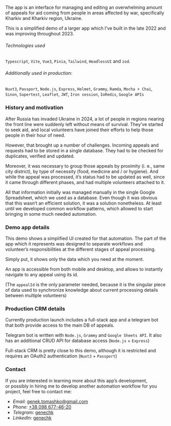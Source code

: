 <script setup>
import { Disclosure, TransitionRoot, DisclosureButton, DisclosurePanel } from '@headlessui/vue'
import { ChevronUpIcon } from '@heroicons/vue/20/solid'
</script>

The app is an interface for managing and editing an overwhelming
amount of appeals for aid coming from people in areas affected by
war, specifically Kharkiv and Kharkiv region, Ukraine.

This is a simplified demo of a larger app which I’ve built in the
late 2022 and was improving throughout 2023.

###### Technologies used

`Typescript`, `Vite`, `Vue3`, `Pinia`, `Tailwind`, `HeadlessUI` and `zod`.

<Disclosure v-slot="{ open }">
<DisclosureButton
  class="flex w-full justify-between rounded-lg bg-slate-100 transition-colors px-4 py-2 text-left text-sm font-medium text-slate-900 hover:bg-white focus:outline-none focus-visible:ring focus-visible:ring-purple-500/75"
>

###### Additionally used in production:

<ChevronUpIcon
  :class="open ? 'rotate-180 transform' : ''"
  class="h-5 w-5 text-slate-500 transition-transform"
/>
</DisclosureButton>
<transition
  enter-active-class="transition duration-100 ease-out"
  enter-from-class="transform scale-95 opacity-0"
  enter-to-class="transform scale-100 opacity-100"
  leave-active-class="transition duration-75 ease-out"
  leave-from-class="transform scale-100 opacity-100"
  leave-to-class="transform scale-95 opacity-0">
<DisclosurePanel class="pt-4">

`Nuxt3`, `Passport`, `Node.js`, `Express`, `Helmet`, `Grammy`, `Ramda`,
`Mocha + Chai`, `Sinon`, `Supertest`, `Leaflet`, `JWT`, `Iron session`, `IoRedis`, `Google APIs`

</DisclosurePanel>
</transition>
</Disclosure>

### History and motivation

After Russia has invaded Ukraine in 2024, a lot of people
in regions nearing the front line were suddenly left without means of survival. They’ve started to seek aid, and local volunteers have
joined their efforts to help those people in their hour of need.

However, that brought up a number of challenges. Incoming appeals
and requests had to be stored in a single database. They had to be checked for duplicates, verified and updated.

Moreover, it was necessary to group those appeals by proximity (i. e., same city district), by type of necessity (food, medicine and / or hygiene). And while the appeal was processed, it’s status had
to be updated as well, since it came through different phases, and
had multiple volunteers attached to it.

All that information initially was managed manually in the single
Google Spreadsheet, which we used as a database. Even though it was obvious that this wasn’t an efficient solution, it was a solution nonetheless. At least until we developed common workflow
patterns, which allowed to start bringing in some much needed
automation.

### Demo app details

This demo shows a simplified UI created for that automation. The
part of the app which it represents was designed to separate
workflows and volunteer’s responsibilities at the different stages
of appeal processing.

Simply put, it shows only the data which you need at the moment.

An app is accessible from both mobile and desktop, and allows to instantly navigate to any appeal using its id.

(The `appealId` is the only parameter needed, because it is the
singular piece of data used to synchronize knowledge about current
processing details between multiple volunteers)

### Production CRM details

Currently production launch includes a full-stack app and a telegram bot that both provide access to the main DB of appeals.

Telegram bot is written with `Node.js`, `Grammy` and `Google
Sheets API`. It also has an additional CRUD API for database
access (`Node.js` + `Express`)

Full-stack CRM is pretty close to this demo, although it is restricted and requires an OAuth2 authentication (`Nuxt3` + `Passport`)

### Contact

If you are interested in learning more about this app’s
development, or possibly in hiring me to develop another
automation workflow for you project, feel free to contact me:

- _Email:_ [genek.tomashko@gmail.com](genek.tomashko@gmail.com)
- _Phone:_ [+38 098 677-46-20](tel:+380986774620)
- _Telegram:_ [genechk](https://t.me/gehecnk)
- _LinkedIn:_ [genechk](https://www.linkedin.com/in/genechk/)
